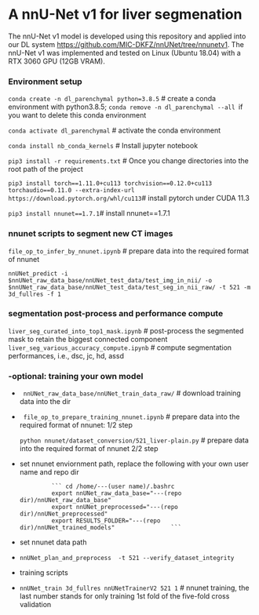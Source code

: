 # A nnU-Net v1 for liver segmenation

The nnU-Net v1 model is developed using this repository and applied into our DL system https://github.com/MIC-DKFZ/nnUNet/tree/nnunetv1. The nnU-Net v1 was implemented and tested on Linux (Ubuntu 18.04) with a RTX 3060 GPU (12GB VRAM). 

### Environment setup

```conda create -n dl_parenchymal python=3.8.5``` # create a conda environment with python3.8.5; ```conda remove -n dl_parenchymal --all ```if you want to delete this conda environment

```conda activate dl_parenchymal```  # activate the conda environment

```conda install nb_conda_kernels```  # Install jupyter notebook

```pip3 install -r requirements.txt``` # Once you change directories into the root path of the project

 ```pip3 install torch==1.11.0+cu113 torchvision==0.12.0+cu113 torchaudio==0.11.0 --extra-index-url https://download.pytorch.org/whl/cu113```# install pytorch under CUDA 11.3
 
 ```pip3 install nnunet==1.7.1```# install nnunet==1.7.1
 
 ### nnunet scripts to segment new CT images
 
 ```file_op_to_infer_by_nnunet.ipynb```  #  prepare data into the required format of nnunet
   
 ```nnUNet_predict -i $nnUNet_raw_data_base/nnUNet_test_data/test_img_in_nii/ -o  $nnUNet_raw_data_base/nnUNet_test_data/test_seg_in_nii_raw/ -t 521 -m 3d_fullres -f 1```
  

### segmentation post-process and performance compute
```liver_seg_curated_into_top1_mask.ipynb``` #  post-process the segmented mask to retain the biggest connected component
```liver_seg_various_accuracy_compute.ipynb``` # compute segmentation performances, i.e., dsc, jc, hd, assd 


### -optional: training your own model 

-  ```  nnUNet_raw_data_base/nnUNet_train_data_raw/ ``` # download training data into the dir

-  ``` file_op_to_prepare_training_nnunet.ipynb```  #  prepare data into the required format of nnunet: 1/2 step

      ```python nnunet/dataset_conversion/521_liver-plain.py```   #   prepare data into the required format of nnunet 2/2 step
-  set nnunet enviornment path, replace the following with your own user name and repo dir

                ``` cd /home/---(user name)/.bashrc                
                export nnUNet_raw_data_base="---(repo dir)/nnUNet_raw_data_base"
                export nnUNet_preprocessed="---(repo dir)/nnUNet_preprocessed"
                export RESULTS_FOLDER="---(repo dir)/nnUNet_trained_models"                ```
                
-  set nnunet data path                
-   
    ```nnUNet_plan_and_preprocess  -t 521 --verify_dataset_integrity```   
    
-  training scripts 
-  
   ```nnUNet_train 3d_fullres nnUNetTrainerV2 521 1```  # nnunet training, the last number stands for only training 1st fold of the five-fold cross validation


